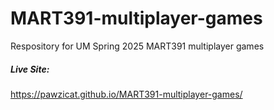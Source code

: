 # MART391-multiplayer-games
Respository for UM Spring 2025 MART391 multiplayer games

##### Live Site:

https://pawzicat.github.io/MART391-multiplayer-games/
